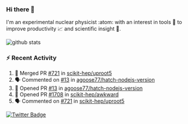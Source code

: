 ### Hi there 👋 

I'm an experimental nuclear physicist :atom: with an interest in tools :wrench: to improve productivity :chart_with_upwards_trend: and scientific insight :telescope:.

![github stats](https://github-readme-stats.vercel.app/api?username=agoose77&show_icons=true&hide_rank=true&hide_title=true&bg_color=30,e76445,904e95&text_color=efe3ec&icon_color=efe3ec)
<!--
**agoose77/agoose77** is a ✨ _special_ ✨ repository because its `README.md` (this file) appears on your GitHub profile.

Here are some ideas to get you started:

- 🔭 I’m currently working on ...
- 🌱 I’m currently learning ...
- 👯 I’m looking to collaborate on ...
- 🤔 I’m looking for help with ...
- 💬 Ask me about ...
- 📫 How to reach me: ...
- 😄 Pronouns: ...
- ⚡ Fun fact: ...
-->

### :zap: Recent Activity
<!--START_SECTION:activity-->
1. 🎉 Merged PR [#721](https://github.com/scikit-hep/uproot5/pull/721) in [scikit-hep/uproot5](https://github.com/scikit-hep/uproot5)
2. 🗣 Commented on [#13](https://github.com/agoose77/hatch-nodejs-version/issues/13) in [agoose77/hatch-nodejs-version](https://github.com/agoose77/hatch-nodejs-version)
3. 💪 Opened PR [#13](https://github.com/agoose77/hatch-nodejs-version/pull/13) in [agoose77/hatch-nodejs-version](https://github.com/agoose77/hatch-nodejs-version)
4. 💪 Opened PR [#1708](https://github.com/scikit-hep/awkward/pull/1708) in [scikit-hep/awkward](https://github.com/scikit-hep/awkward)
5. 🗣 Commented on [#721](https://github.com/scikit-hep/uproot5/issues/721) in [scikit-hep/uproot5](https://github.com/scikit-hep/uproot5)
<!--END_SECTION:activity-->


[![Twitter Badge](https://img.shields.io/twitter/follow/agoose77?style=flat-square&logo=Twitter&logoColor=white&color=cornflowerblue)](https://twitter.com/agoose77)

